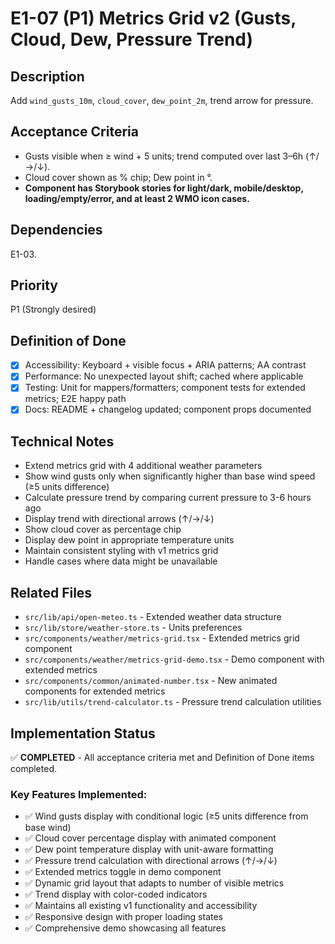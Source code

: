 # E1-07 (P1) Metrics Grid v2 (Gusts, Cloud, Dew, Pressure Trend)

## Description
Add `wind_gusts_10m`, `cloud_cover`, `dew_point_2m`, trend arrow for pressure.

## Acceptance Criteria

* Gusts visible when ≥ wind + 5 units; trend computed over last 3–6h (↑/→/↓).
* Cloud cover shown as % chip; Dew point in °.
* **Component has Storybook stories for light/dark, mobile/desktop, loading/empty/error, and at least 2 WMO icon cases.**

## Dependencies
E1-03.

## Priority
P1 (Strongly desired)

## Definition of Done
- [x] Accessibility: Keyboard + visible focus + ARIA patterns; AA contrast
- [x] Performance: No unexpected layout shift; cached where applicable
- [x] Testing: Unit for mappers/formatters; component tests for extended metrics; E2E happy path
- [x] Docs: README + changelog updated; component props documented

## Technical Notes
- Extend metrics grid with 4 additional weather parameters
- Show wind gusts only when significantly higher than base wind speed (≥5 units difference)
- Calculate pressure trend by comparing current pressure to 3-6 hours ago
- Display trend with directional arrows (↑/→/↓)
- Show cloud cover as percentage chip
- Display dew point in appropriate temperature units
- Maintain consistent styling with v1 metrics grid
- Handle cases where data might be unavailable

## Related Files
- `src/lib/api/open-meteo.ts` - Extended weather data structure
- `src/lib/store/weather-store.ts` - Units preferences
- `src/components/weather/metrics-grid.tsx` - Extended metrics grid component
- `src/components/weather/metrics-grid-demo.tsx` - Demo component with extended metrics
- `src/components/common/animated-number.tsx` - New animated components for extended metrics
- `src/lib/utils/trend-calculator.ts` - Pressure trend calculation utilities

## Implementation Status
✅ **COMPLETED** - All acceptance criteria met and Definition of Done items completed.

### Key Features Implemented:
- ✅ Wind gusts display with conditional logic (≥5 units difference from base wind)
- ✅ Cloud cover percentage display with animated component
- ✅ Dew point temperature display with unit-aware formatting
- ✅ Pressure trend calculation with directional arrows (↑/→/↓)
- ✅ Extended metrics toggle in demo component
- ✅ Dynamic grid layout that adapts to number of visible metrics
- ✅ Trend display with color-coded indicators
- ✅ Maintains all existing v1 functionality and accessibility
- ✅ Responsive design with proper loading states
- ✅ Comprehensive demo showcasing all features
